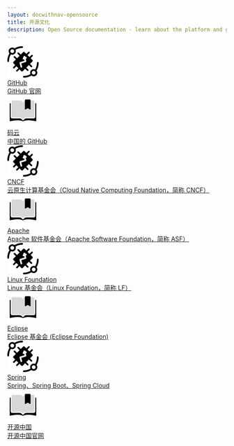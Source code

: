 ```yaml
---
layout: docwithnav-opensource
title: 开源文化
description: Open Source documentation - learn about the platform and get your IoT projects
---
```






<div class="doc-features row mt-4">
    <div class="col-12 col-sm-6 col-lg col-xxl-6 col-4xl mb-4">
        <a class="feature-card" href="https://github.com/" target="_blank">
            <img class="feature-logo" src="/images/feature-logo/thingsboard-logo.svg"/>
            <div class="feature-title">GitHub</div>
            <div class="feature-text">
                GitHub 官网
            </div>
        </a>
    </div>
    <div class="col-12 col-sm-6 col-lg col-xxl-6 col-4xl mb-4">
        <a class="feature-card" href="https://gitee.com/" target="_blank">
            <img class="feature-logo" src="/images/feature-logo/guides.svg"/>
            <div class="feature-title">码云</div>
            <div class="feature-text">
                中国的 GitHub
            </div>
        </a>
    </div>
    <div class="col-12 col-sm-6 col-lg col-xxl-6 col-4xl mb-4">
        <a class="feature-card" href="https://www.cncf.io/" target="_blank">
            <img class="feature-logo" src="/images/feature-logo/thingsboard-logo.svg"/>
            <div class="feature-title">CNCF</div>
            <div class="feature-text">
                云原生计算基金会（Cloud Native Computing Foundation，简称 CNCF）
            </div>
        </a>
    </div>
    <div class="col-12 col-sm-6 col-lg col-xxl-6 col-4xl mb-4">
        <a class="feature-card" href="https://www.apache.org/" target="_blank">
            <img class="feature-logo" src="/images/feature-logo/guides.svg"/>
            <div class="feature-title">Apache</div>
            <div class="feature-text">
                Apache 软件基金会（Apache Software Foundation，简称 ASF）
            </div>
        </a>
    </div>
    <div class="col-12 col-sm-6 col-lg col-xxl-6 col-4xl mb-4">
        <a class="feature-card" href="https://www.linuxfoundation.org/" target="_blank">
            <img class="feature-logo" src="/images/feature-logo/thingsboard-logo.svg"/>
            <div class="feature-title">Linux Foundation</div>
            <div class="feature-text">
                Linux 基金会（Linux Foundation，简称 LF）
            </div>
        </a>
    </div>
    <div class="col-12 col-sm-6 col-lg col-xxl-6 col-4xl mb-4">
        <a class="feature-card" href="https://www.eclipse.org/" target="_blank">
            <img class="feature-logo" src="/images/feature-logo/guides.svg"/>
            <div class="feature-title">Eclipse</div>
            <div class="feature-text">
                Eclipse 基金会 (Eclipse Foundation) 
            </div>
        </a>
    </div>
    <div class="col-12 col-sm-6 col-lg col-xxl-6 col-4xl mb-4">
        <a class="feature-card" href="https://spring.io/" target="_blank">
            <img class="feature-logo" src="/images/feature-logo/thingsboard-logo.svg"/>
            <div class="feature-title">Spring</div>
            <div class="feature-text">
                Spring、Spring Boot、Spring Cloud
            </div>
        </a>
    </div>
    <div class="col-12 col-sm-6 col-lg col-xxl-6 col-4xl mb-4">
        <a class="feature-card" href="https://www.oschina.net/" target="_blank">
            <img class="feature-logo" src="/images/feature-logo/guides.svg"/>
            <div class="feature-title">开源中国</div>
            <div class="feature-text">
                开源中国官网
            </div>
        </a>
    </div>  
</div>


